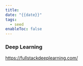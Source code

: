 ```yaml
---
title: 
date: "{{date}}"
tags:
  - seed
enableToc: false
---
```

### Deep Learning 
https://fullstackdeeplearning.com/
